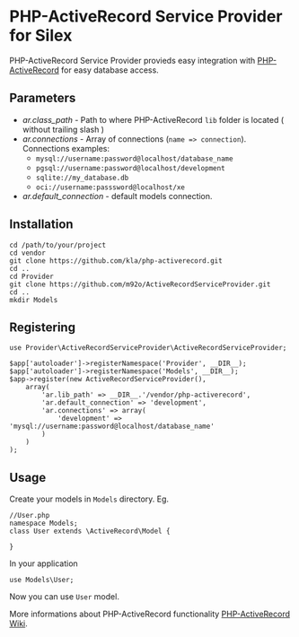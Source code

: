 PHP-ActiveRecord Service Provider for Silex
===========================================

PHP-ActiveRecord Service Provider provieds easy integration with [PHP-ActiveRecord](https://github.com/kla/php-activerecord) for easy database access.

Parameters
----------

* *ar.class_path* - Path to where PHP-ActiveRecord `lib` folder is located ( without trailing slash )
* *ar.connections* - Array of connections (`name => connection`). Connections examples:
    * `mysql://username:password@localhost/database_name`
    * `pgsql://username:password@localhost/development`
    * `sqlite://my_database.db`
    * `oci://username:passsword@localhost/xe`
* *ar.default_connection* - default models connection.

Installation
------------ 
    cd /path/to/your/project
    cd vendor
    git clone https://github.com/kla/php-activerecord.git
    cd ..
    cd Provider
    git clone https://github.com/m92o/ActiveRecordServiceProvider.git
    cd ..
    mkdir Models

Registering
-----------
    use Provider\ActiveRecordServiceProvider\ActiveRecordServiceProvider;

    $app['autoloader']->registerNamespace('Provider', __DIR__);
    $app['autoloader']->registerNamespace('Models', __DIR__);
    $app->register(new ActiveRecordServiceProvider(),
    	array(
    		'ar.lib_path' => __DIR__.'/vendor/php-activerecord',
    		'ar.default_connection' => 'development',
    		'ar.connections' => array(
    			'development' => 'mysql://username:password@localhost/database_name'
    		)
    	)
    );

Usage
-----

Create your models in `Models` directory. Eg.

    //User.php
    namespace Models;
    class User extends \ActiveRecord\Model {
    
    }

In your application

    use Models\User;

Now you can use `User` model. 

More informations about PHP-ActiveRecord functionality [PHP-ActiveRecord Wiki](http://www.phpactiverecord.org/projects/main/wiki).
